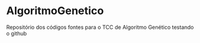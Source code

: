 # AlgoritmoGenetico
Repositório dos códigos fontes para o TCC de Algoritmo Genético
testando o github
